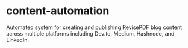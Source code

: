 # content-automation
Automated system for creating and publishing RevisePDF blog content across multiple platforms including Dev.to, Medium, Hashnode, and LinkedIn.
